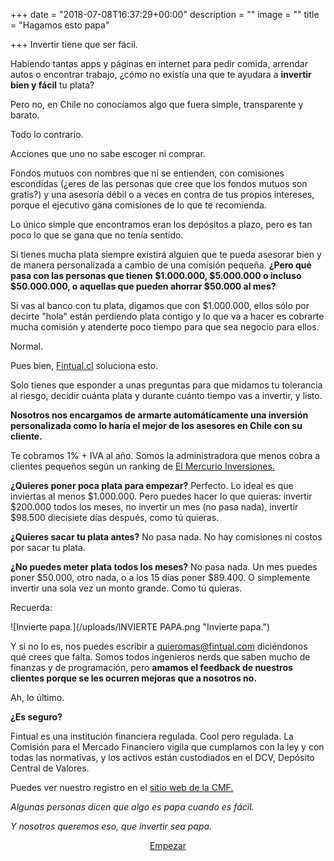 +++
date = "2018-07-08T16:37:29+00:00"
description = ""
image = ""
title = "Hagamos esto papa"

+++
Invertir tiene que ser fácil.

Habiendo tantas apps y páginas en internet para pedir comida, arrendar autos o encontrar trabajo, ¿cómo no existía una que te ayudara a **invertir** **bien y fácil** tu plata?

Pero no, en Chile no conocíamos algo que fuera simple, transparente y barato.

Todo lo contrario.

Acciones que uno no sabe escoger ni comprar.

Fondos mutuos con nombres que ni se entienden, con comisiones escondidas (¿eres de las personas que cree que los fondos mutuos son gratis?) y una asesoría débil o a veces en contra de tus propios intereses, porque el ejecutivo gana comisiones de lo que te recomienda.

Lo único simple que encontramos eran los depósitos a plazo, pero es tan poco lo que se gana que no tenía sentido.

Si tienes mucha plata siempre existirá alguien que te pueda asesorar bien y de manera personalizada a cambio de una comisión pequeña. **¿Pero qué pasa con las personas que tienen $1.000.000, $5.000.000 o incluso $50.000.000, o aquellas que pueden ahorrar $50.000 al mes?**

Si vas al banco con tu plata, digamos que con $1.000.000, ellos sólo por decirte "hola" están perdiendo plata contigo y lo que va a hacer es cobrarte mucha comisión y atenderte poco tiempo para que sea negocio para ellos.

Normal.

Pues bien, [Fintual.cl](https://fintual.cl/?utm_source=edu.fintual.cl&utm_medium=referral&utm_campaign=awareness&utm_content=hagamos+esto+papa-112#empezar "Empecemos") soluciona esto.

Solo tienes que esponder a unas preguntas para que midamos tu tolerancia al riesgo, decidir cuánta plata y durante cuánto tiempo vas a invertir, y listo.

**Nosotros nos encargamos de armarte automáticamente una inversión personalizada como lo haría el mejor de los asesores en Chile con su cliente.**

Te cobramos 1% + IVA al año. Somos la administradora que menos cobra a clientes pequeños según un ranking de [El Mercurio Inversiones.](http://www.elmercurio.com/Inversiones/Noticias/Analisis/2018/05/23/Rankig-Las-AGF-mas-caras-y-mas-baratas-de-abril.aspx)

**¿Quieres poner poca plata para empezar?** Perfecto. Lo ideal es que inviertas al menos $1.000.000. Pero puedes hacer lo que quieras: invertir $200.000 todos los meses, no invertir un mes (no pasa nada), invertir $98.500 diecisiete días después, como tú quieras.

**¿Quieres sacar tu plata antes?** No pasa nada. No hay comisiones ni costos por sacar tu plata.

**¿No puedes meter plata todos los meses?** No pasa nada. Un mes puedes poner $50.000, otro nada, o a los 15 días poner $89.400. O simplemente invertir una sola vez un monto grande. Como tú quieras.

Recuerda:

![Invierte papa.](/uploads/INVIERTE PAPA.png "Invierte papa.")

Y si no lo es, nos puedes escribir a quieromas@fintual.com diciéndonos qué crees que falta. Somos todos ingenieros nerds que saben mucho de finanzas y de programación, pero **amamos el feedback de nuestros clientes porque se les ocurren mejoras que a nosotros no.**

Ah, lo último.

**¿Es seguro?**

Fintual es una institución financiera regulada. Cool pero regulada. La Comisión para el Mercado Financiero vigila que cumplamos con la ley y con todas las normativas, y los activos están custodiados en el DCV, Depósito Central de Valores.

Puedes ver nuestro registro en el [sitio web de la CMF.](http://www.cmfchile.cl/institucional/mercados/entidad.php?auth=&send=&mercado=V&rut=76810627&grupo=&tipoentidad=RGAGF&vig=VI&row=AAAwy2ACTAAAB4AAAP&control=svs&pestania=1)

_Algunas personas dicen que algo es papa cuando es fácil._

_Y nosotros queremos eso, que invertir sea papa._
<p style="text-align:center">
<a class="simulator-page__button btn btn--secondary" href="https://fintual.cl/?utm_source=edu.fintual.cl&utm_medium=referral&utm_campaign=awareness&utm_content=hagamos+esto+papa-112#empezar">Empezar</a></p>